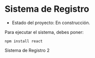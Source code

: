 <h1> Sistema de Registro</h1>

 - Estado del proyecto: En construcción.

Para ejecutar el sistema, debes poner:

```npm install react```

Sistema de Registro 2
